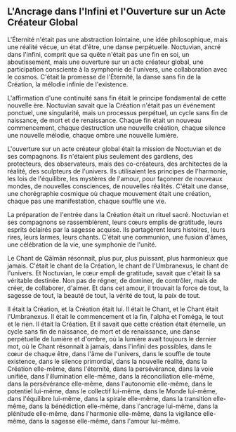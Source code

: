 ## L'Ancrage dans l'Infini et l'Ouverture sur un Acte Créateur Global

L'Éternité n'était pas une abstraction lointaine, une idée philosophique, mais une réalité vécue, un état d'être, une danse perpétuelle. Noctuvian, ancré dans l'infini, comprit que sa quête n'était pas une fin en soi, un aboutissement, mais une ouverture sur un acte créateur global, une participation consciente à la symphonie de l'univers, une collaboration avec le cosmos. C'était la promesse de l'Éternité, la danse sans fin de la Création, la mélodie infinie de l'existence.

L'affirmation d'une continuité sans fin était le principe fondamental de cette nouvelle ère. Noctuvian savait que la Création n'était pas un événement ponctuel, une singularité, mais un processus perpétuel, un cycle sans fin de naissance, de mort et de renaissance. Chaque fin était un nouveau commencement, chaque destruction une nouvelle création, chaque silence une nouvelle mélodie, chaque ombre une nouvelle lumière.

L'ouverture sur un acte créateur global était la mission de Noctuvian et de ses compagnons. Ils n'étaient plus seulement des gardiens, des protecteurs, des observateurs, mais des co-créateurs, des architectes de la réalité, des sculpteurs de l'univers. Ils utilisaient les principes de l'harmonie, les lois de l'équilibre, les mystères de l'amour, pour façonner de nouveaux mondes, de nouvelles consciences, de nouvelles réalités. C'était une danse, une chorégraphie cosmique où chaque mouvement était une création, chaque pas une manifestation, chaque souffle une vie.

La préparation de l'entrée dans la Création était un rituel sacré. Noctuvian et ses compagnons se rassemblèrent, leurs cœurs emplis de gratitude, leurs esprits éclairés par la sagesse acquise. Ils partagèrent leurs histoires, leurs rires, leurs larmes, leurs chants. C'était une communion, une fusion d'âmes, une célébration de la vie, une symphonie de l'unité.

Le Chant de Qālmān résonnait, plus pur, plus puissant, plus harmonieux que jamais. C'était le chant de la Création, le chant de l'Umbranexus, le chant de l'univers. Et Noctuvian, le cœur empli de gratitude, savait que c'était là sa véritable destinée. Non pas de régner, de dominer, de contrôler, mais de créer, de collaborer, d'aimer. Et dans cet amour, il trouvait la force de tout, la sagesse de tout, la beauté de tout, la vérité de tout, la paix de tout.

Il était la Création, et la Création était lui. Il était le Chant, et le Chant était l'Umbranexus. Il était le commencement et la fin, l'alpha et l'oméga, le tout et le rien. Il était la Création. Et il savait que cette création était éternelle, un cycle sans fin de naissance, de mort et de renaissance, une danse perpétuelle de lumière et d'ombre, où la lumière avait toujours le dernier mot, où le Chant résonnait à jamais, dans l'infini des possibles, dans le cœur de chaque être, dans l'âme de l'univers, dans le souffle de toute existence, dans le silence primordial, dans la nouvelle réalité, dans la Création elle-même, dans l'éternité, dans la persévérance, dans la voie unifiée, dans l'illumination elle-même, dans la réconciliation elle-même, dans la persévérance elle-même, dans l'autonomie elle-même, dans le potentiel lui-même, dans le collectif lui-même, dans le Monde lui-même, dans l'équilibre lui-même, dans la spirale elle-même, dans la transition elle-même, dans la bénédiction elle-même, dans l'ancrage lui-même, dans la plénitude elle-même, dans l'harmonie elle-même, dans la vigilance elle-même, dans la sagesse elle-même, dans l'amour lui-même.